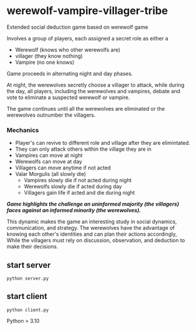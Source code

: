 # werewolf-vampire-villager-tribe
Extended social deduction game based on werewolf game 

Involves a group of players, each assigned a secret role as either a
 - Werewolf (knows who other werewolfs are)
 - villager (they know nothing)
 - Vampire (no one knows)

Game proceeds in alternating night and day phases.

At night, the werewolves secretly choose a villager to attack, while during the day, all players, including the werewolves and vampires, debate and vote to eliminate a suspected werewolf or vampire. 

The game continues until all the werewolves are eliminated or the werewolves outnumber the villagers. 

### Mechanics 
- Player's can revive to different role and village after they are elimintated.
- They can only attack others within the village they are in 
- Vampires can move at night
- Werewolfs can move at day 
- Villagers can move anytime if not acted 
- Valar Morgulis (all slowly die)
  - Vampires slowly die if not acted during night 
  - Werewolfs slowly die if acted during day
  - Villagers gain life if acted and die during night

***Game highlights the challenge an uninformed majority (the villagers) faces against an informed minority (the werewolves).*** 

This dynamic makes the game an interesting study in social dynamics, communication, and strategy. The werewolves have the advantage of knowing each other's identities and can plan their actions accordingly, While the villagers must rely on discussion, observation, and deduction to make their decisions. 

## start server
`python server.py`

## start client
`python client.py`

Python > 3.10